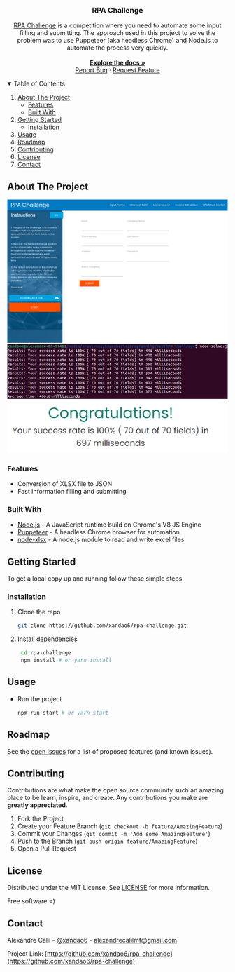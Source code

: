 <br />
<p align="center">
  <h3 align="center">RPA Challenge</h3>

  <p align="center">
	<a href="http://www.rpachallenge.com/">RPA Challenge</a> is a competition where you need to automate some input filling and submitting. The approach used in this project to solve the problem was to use Puppeteer (aka headless Chrome) and Node.js to automate the process very quickly.
    <br />
	<br />
    <a href="https://github.com/xandao6/rpa-challenge"><strong>Explore the docs »</strong></a>
    <br />
    <a href="https://github.com/xandao6/rpa-challenge/issue">Report Bug</a>
    ·
    <a href="https://github.com/xandao6/rpa-challenge/issues">Request Feature</a>
  </p>
</p>



<!-- TABLE OF CONTENTS -->
<details open="open">
  <summary>Table of Contents</summary>
  <ol>
    <li>
      <a href="#about-the-project">About The Project</a>
      <ul>
        <li><a href="#features">Features</a></li>
        <li><a href="#built-with">Built With</a></li>
      </ul>
    </li>
    <li>
      <a href="#getting-started">Getting Started</a>
      <ul>
        <li><a href="#installation">Installation</a></li>
      </ul>
    </li>
    <li><a href="#usage">Usage</a></li>
    <li><a href="#roadmap">Roadmap</a></li>
    <li><a href="#contributing">Contributing</a></li>
    <li><a href="#license">License</a></li>
    <li><a href="#contact">Contact</a></li>
  </ol>
</details>



<!-- ABOUT THE PROJECT -->
## About The Project

<div align="center">
  <a href="https://github.com/xandao6/rpa-challenge">
    <img src="images/rpa-challenge.png" alt="RPA challenge website">
	<img src="images/headless.png" alt="RPA automation headless results">
	<img src="images/non-headless.png" alt="RPA automation non headless results">
  </a>
</div>

### Features

* Conversion of XLSX file to JSON
* Fast information filling and submitting

### Built With

* [Node.js](https://nodejs.org/) - A JavaScript runtime build on Chrome's V8 JS Engine
* [Puppeteer](https://github.com/puppeteer/puppeteer) - A headless Chrome browser for automation
* [node-xlsx](https://github.com/mgcrea/node-xlsx) - A node.js module to read and write excel files


<!-- GETTING STARTED -->
## Getting Started

To get a local copy up and running follow these simple steps.

### Installation

1. Clone the repo
   ```sh
   git clone https://github.com/xandao6/rpa-challenge.git
   ```
2. Install dependencies
   ```sh
	cd rpa-challenge
	npm install # or yarn install
	```

<!-- USAGE EXAMPLES -->
## Usage

* Run the project
	```sh
  npm run start # or yarn start
  ```

<!-- ROADMAP -->
## Roadmap

See the [open issues](https://github.com/xandao6/rpa-challenge/issues) for a list of proposed features (and known issues).



<!-- CONTRIBUTING -->
## Contributing

Contributions are what make the open source community such an amazing place to be learn, inspire, and create. Any contributions you make are **greatly appreciated**.

1. Fork the Project
2. Create your Feature Branch (`git checkout -b feature/AmazingFeature`)
3. Commit your Changes (`git commit -m 'Add some AmazingFeature'`)
4. Push to the Branch (`git push origin feature/AmazingFeature`)
5. Open a Pull Request

<!-- LICENSE -->
## License

Distributed under the MIT License. See [LICENSE](./LICENSE.md) for more information.

Free software =)


<!-- CONTACT -->
## Contact

Alexandre Calil - [@xandao6](https://www.linkedin.com/in/xandao6/) - alexandrecalilmf@gmail.com

Project Link: [https://github.com/xandao6/rpa-challenge](https://github.com/xandao6/rpa-challenge)


<!-- LINKS & IMAGES Variables-->
<!-- https://www.markdownguide.org/basic-syntax/#reference-style-links -->
[contributors-shield]: https://img.shields.io/github/contributors/xandao6/repo.svg?style=for-the-badge
[contributors-url]: https://github.com/xandao6/repo/graphs/contributors
[forks-shield]: https://img.shields.io/github/forks/xandao6/repo.svg?style=for-the-badge
[forks-url]: https://github.com/xandao6/repo/network/members
[stars-shield]: https://img.shields.io/github/stars/xandao6/repo.svg?style=for-the-badge
[stars-url]: https://github.com/xandao6/repo/stargazers
[issues-shield]: https://img.shields.io/github/issues/xandao6/repo.svg?style=for-the-badge
[issues-url]: https://github.com/xandao6/repo/issues
[license-shield]: https://img.shields.io/github/license/xandao6/repo.svg?style=for-the-badge
[license-url]: https://github.com/xandao6/repo/blob/master/LICENSE.txt
[linkedin-shield]: https://img.shields.io/badge/-LinkedIn-black.svg?style=for-the-badge&logo=linkedin&colorB=555
[linkedin-url]: https://linkedin.com/in/xandao6
